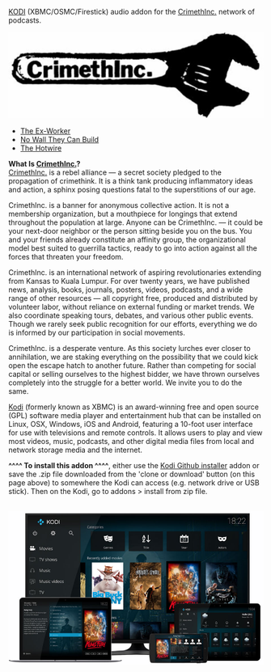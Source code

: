 <a href="https://kodi.tv">KODI<a> (XBMC/OSMC/Firestick) audio addon for the <a href="https://crimethinc.com/podcasts">CrimethInc.</a> network of podcasts.<br>

<img src="https://github.com/leopheard/CrimethInc/blob/master/resources/media/fanart.jpg"><br>

- <a href="https://crimethinc.com/podcasts">The Ex-Worker</a><br>
- <a href="https://crimethinc.com/podcasts">No Wall They Can Build</a><br>
- <a href="https://crimethinc.com/podcasts">The Hotwire</a><br>

<b>What Is <a href="https://crimethinc.com/">CrimethInc.</a>?<br></b>
<a href="https://crimethinc.com/">CrimethInc.</a> is a rebel alliance — a secret society pledged to the propagation of crimethink. It is a think tank producing inflammatory ideas and action, a sphinx posing questions fatal to the superstitions of our age.<br>

CrimethInc. is a banner for anonymous collective action. It is not a membership organization, but a mouthpiece for longings that extend throughout the population at large. Anyone can be CrimethInc. — it could be your next-door neighbor or the person sitting beside you on the bus. You and your friends already constitute an affinity group, the organizational model best suited to guerrilla tactics, ready to go into action against all the forces that threaten your freedom.<br>

CrimethInc. is an international network of aspiring revolutionaries extending from Kansas to Kuala Lumpur. For over twenty years, we have published news, analysis, books, journals, posters, videos, podcasts, and a wide range of other resources — all copyright free, produced and distributed by volunteer labor, without reliance on external funding or market trends. We also coordinate speaking tours, debates, and various other public events. Though we rarely seek public recognition for our efforts, everything we do is informed by our participation in social movements.<br>

CrimethInc. is a desperate venture. As this society lurches ever closer to annihilation, we are staking everything on the possibility that we could kick open the escape hatch to another future. Rather than competing for social capital or selling ourselves to the highest bidder, we have thrown ourselves completely into the struggle for a better world. We invite you to do the same.<br>

<a href="https://www.kodi.tv">Kodi</a> (formerly known as XBMC) is an award-winning free and open source (GPL) software media player and entertainment hub that can be installed on Linux, OSX, Windows, iOS and Android, featuring a 10-foot user interface for use with televisions and remote controls. It allows users to play and view most videos, music, podcasts, and other digital media files from local and network storage media and the internet.<br>

<b>^^^^ To install this addon ^^^^</b>, either use the <a href="https://www.tvaddons.co/github-browser-kodi/">Kodi Github installer</a> addon or save the .zip file downloaded from the 'clone or download' button (on this page above) to somewhere the Kodi can access (e.g. network drive or USB stick). Then on the Kodi, go to addons > install from zip file.<br>

<br><a href="https://www.kodi.tv"><img src="https://github.com/leopheard/Audio-Podcasts/blob/master/resources/media/about--devices.jpg?raw=true">

